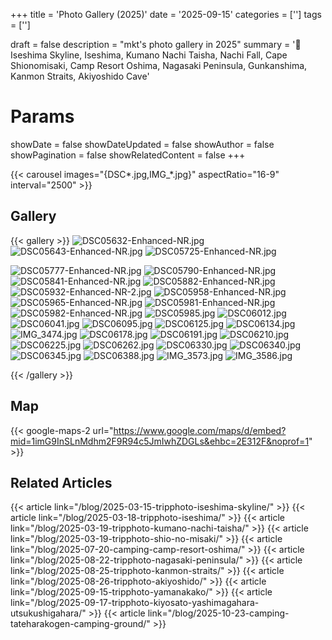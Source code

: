 +++
title = 'Photo Gallery (2025)'
date = '2025-09-15'
categories = ['']
tags = ['']

draft = false
description = "mkt's photo gallery in 2025"
summary = '📍 Iseshima Skyline, Iseshima, Kumano Nachi Taisha, Nachi Fall, Cape Shionomisaki, Camp Resort Oshima, Nagasaki Peninsula, Gunkanshima, Kanmon Straits, Akiyoshido Cave'

# Params
showDate = false
showDateUpdated = false
showAuthor = false
showPagination = false
showRelatedContent = false
+++


{{< carousel images="{DSC*.jpg,IMG_*.jpg}" aspectRatio="16-9" interval="2500" >}}


## Gallery

{{< gallery >}}
<img src="DSC05632-Enhanced-NR.jpg" alt="DSC05632-Enhanced-NR.jpg" class="grid-w33" />
<img src="DSC05643-Enhanced-NR.jpg" alt="DSC05643-Enhanced-NR.jpg" class="grid-w33" />
<img src="DSC05725-Enhanced-NR.jpg" alt="DSC05725-Enhanced-NR.jpg" class="grid-w33" />

<img src="DSC05777-Enhanced-NR.jpg" alt="DSC05777-Enhanced-NR.jpg" class="grid-w33" />
<img src="DSC05790-Enhanced-NR.jpg" alt="DSC05790-Enhanced-NR.jpg" class="grid-w33" />

<img src="DSC05841-Enhanced-NR.jpg" alt="DSC05841-Enhanced-NR.jpg" class="grid-w33" />

<img src="DSC05882-Enhanced-NR.jpg" alt="DSC05882-Enhanced-NR.jpg" class="grid-w33" />
<img src="DSC05932-Enhanced-NR-2.jpg" alt="DSC05932-Enhanced-NR-2.jpg" class="grid-w33" />

<img src="DSC05958-Enhanced-NR.jpg" alt="DSC05958-Enhanced-NR.jpg" class="grid-w33" />
<img src="DSC05965-Enhanced-NR.jpg" alt="DSC05965-Enhanced-NR.jpg" class="grid-w33" />

<img src="DSC05981-Enhanced-NR.jpg" alt="DSC05981-Enhanced-NR.jpg" class="grid-w33" />
<img src="DSC05982-Enhanced-NR.jpg" alt="DSC05982-Enhanced-NR.jpg" class="grid-w33" />

<img src="DSC05985.jpg" alt="DSC05985.jpg" class="grid-w33" />
<img src="DSC06012.jpg" alt="DSC06012.jpg" class="grid-w33" />
<img src="DSC06041.jpg" alt="DSC06041.jpg" class="grid-w33" />
<img src="DSC06095.jpg" alt="DSC06095.jpg" class="grid-w33" />

<img src="DSC06125.jpg" alt="DSC06125.jpg" class="grid-w33" />
<img src="DSC06134.jpg" alt="DSC06134.jpg" class="grid-w33" />
<img src="IMG_3474.jpg" alt="IMG_3474.jpg" class="grid-w100" />

<img src="DSC06178.jpg" alt="DSC06178.jpg" class="grid-w33" />
<img src="DSC06191.jpg" alt="DSC06191.jpg" class="grid-w33" />
<img src="DSC06210.jpg" alt="DSC06210.jpg" class="grid-w33" />

<img src="DSC06225.jpg" alt="DSC06225.jpg" class="grid-w33" />
<img src="DSC06262.jpg" alt="DSC06262.jpg" class="grid-w33" />
<img src="DSC06330.jpg" alt="DSC06330.jpg" class="grid-w33" />
<img src="DSC06340.jpg" alt="DSC06340.jpg" class="grid-w33" />
<img src="DSC06345.jpg" alt="DSC06345.jpg" class="grid-w33" />
<img src="DSC06388.jpg" alt="DSC06388.jpg" class="grid-w33" />
<img src="IMG_3573.jpg" alt="IMG_3573.jpg" class="grid-w33" />
<img src="IMG_3586.jpg" alt="IMG_3586.jpg" class="grid-w100" />

{{< /gallery >}}


## Map

{{< google-maps-2
    url="https://www.google.com/maps/d/embed?mid=1imG9InSLnMdhm2F9R94c5JmIwhZDGLs&ehbc=2E312F&noprof=1"
    >}}


## Related Articles

{{< article link="/blog/2025-03-15-tripphoto-iseshima-skyline/" >}}
{{< article link="/blog/2025-03-18-tripphoto-iseshima/" >}}
{{< article link="/blog/2025-03-19-tripphoto-kumano-nachi-taisha/" >}}
{{< article link="/blog/2025-03-19-tripphoto-shio-no-misaki/" >}}
{{< article link="/blog/2025-07-20-camping-camp-resort-oshima/" >}}
{{< article link="/blog/2025-08-22-tripphoto-nagasaki-peninsula/" >}}
{{< article link="/blog/2025-08-25-tripphoto-kanmon-straits/" >}}
{{< article link="/blog/2025-08-26-tripphoto-akiyoshido/" >}}
{{< article link="/blog/2025-09-15-tripphoto-yamanakako/" >}}
{{< article link="/blog/2025-09-17-tripphoto-kiyosato-yashimagahara-utsukushigahara/" >}}
{{< article link="/blog/2025-10-23-camping-tateharakogen-camping-ground/" >}}
